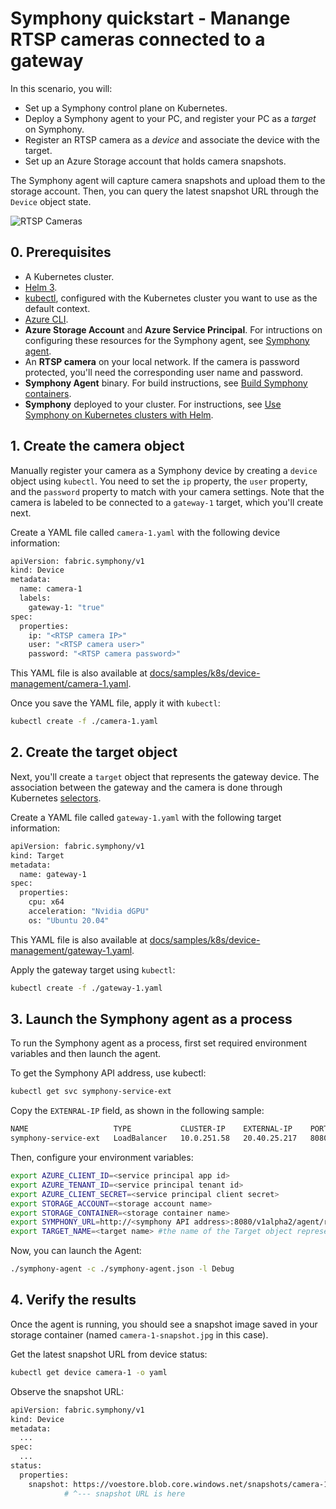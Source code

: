# Symphony quickstart - Manange RTSP cameras connected to a gateway

In this scenario, you will:

* Set up a Symphony control plane on Kubernetes.
* Deploy a Symphony agent to your PC, and register your PC as a *target* on Symphony.
* Register an RTSP camera as a *device* and associate the device with the target.
* Set up an Azure Storage account that holds camera snapshots.

The Symphony agent will capture camera snapshots and upload them to the storage account. Then, you can query the latest snapshot URL through the `Device` object state.

![RTSP Cameras](../images/camera-management.png)

## 0. Prerequisites

* A Kubernetes cluster.
* [Helm 3](https://helm.sh/).
* [kubectl](https://kubernetes.io/docs/reference/kubectl/kubectl/), configured with the Kubernetes cluster you want to use as the default context.
* [Azure CLI](https://docs.microsoft.com/en-us/cli/azure/).
* **Azure Storage Account** and **Azure Service Principal**. For intructions on configuring these resources for the Symphony agent, see [Symphony agent](../agent/symphony-agent.md).
* An **RTSP camera** on your local network. If the camera is password protected, you'll need the corresponding user name and password. 
* **Symphony Agent** binary. For build instructions, see [Build Symphony containers](../build_deployment/build.md).
* **Symphony** deployed to your cluster. For instructions, see [Use Symphony on Kubernetes clusters with Helm](./quick_start_helm.md).

## 1. Create the camera object

Manually register your camera as a Symphony device by creating a `device` object using `kubectl`. You need to set the `ip` property, the `user` property, and the `password` property to match with your camera settings. Note that the camera is labeled to be connected to a `gateway-1` target, which you'll create next.

Create a YAML file called `camera-1.yaml` with the following device information:

```bash
apiVersion: fabric.symphony/v1
kind: Device
metadata:
  name: camera-1
  labels:
    gateway-1: "true"    
spec:
  properties:
    ip: "<RTSP camera IP>"    
    user: "<RTSP camera user>"
    password: "<RTSP camera password>"
```

This YAML file is also available at [docs/samples/k8s/device-management/camera-1.yaml](../../samples/k8s/device-management/camera-1.yaml).

Once you save the YAML file, apply it with `kubectl`:

```bash
kubectl create -f ./camera-1.yaml
```

## 2. Create the target object

Next, you'll create a `target` object that represents the gateway device. The association between the gateway and the camera is done through Kubernetes [selectors](https://kubernetes.io/docs/concepts/overview/working-with-objects/labels/). 

Create a YAML file called `gateway-1.yaml` with the following target information:

```bash
apiVersion: fabric.symphony/v1
kind: Target
metadata:
  name: gateway-1
spec:
  properties:
    cpu: x64
    acceleration: "Nvidia dGPU"
    os: "Ubuntu 20.04"
```

This YAML file is also available at [docs/samples/k8s/device-management/gateway-1.yaml](../../samples/k8s/device-management/gateway-1.yaml).

Apply the gateway target using `kubectl`:

```bash
kubectl create -f ./gateway-1.yaml
```

## 3. Launch the Symphony agent as a process

To run the Symphony agent as a process, first set required environment variables and then launch the agent.

To get the Symphony API address, use kubectl:

```bash
kubectl get svc symphony-service-ext
```

Copy the `EXTENRAL-IP` field, as shown in the following sample:

```bash
NAME                   TYPE           CLUSTER-IP    EXTERNAL-IP    PORT(S)          AGE
symphony-service-ext   LoadBalancer   10.0.251.58   20.40.25.217   8080:31924/TCP   41m
```

Then, configure your environment variables:

```bash
export AZURE_CLIENT_ID=<service principal app id>
export AZURE_TENANT_ID=<service principal tenant id>
export AZURE_CLIENT_SECRET=<service principal client secret>
export STORAGE_ACCOUNT=<storage account name>
export STORAGE_CONTAINER=<storage container name>
export SYMPHONY_URL=http://<symphony API address>:8080/v1alpha2/agent/references # point to your local Symphony API endpoint, or the public Symphony API service ednpoint on K8s
export TARGET_NAME=<target name> #the name of the Target object representing the current compute device
```

Now, you can launch the Agent:

```bash
./symphony-agent -c ./symphony-agent.json -l Debug
```

## 4. Verify the results

Once the agent is running, you should see a snapshot image saved in your storage container (named `camera-1-snapshot.jpg` in this case).

Get the latest snapshot URL from device status:

```bash
kubectl get device camera-1 -o yaml
```

Observe the snapshot URL:

```bash
apiVersion: fabric.symphony/v1
kind: Device
metadata:
  ...
spec:
  ...
status:
  properties:
    snapshot: https://voestore.blob.core.windows.net/snapshots/camera-1-snapshot.jpg
            # ^--- snapshot URL is here
```